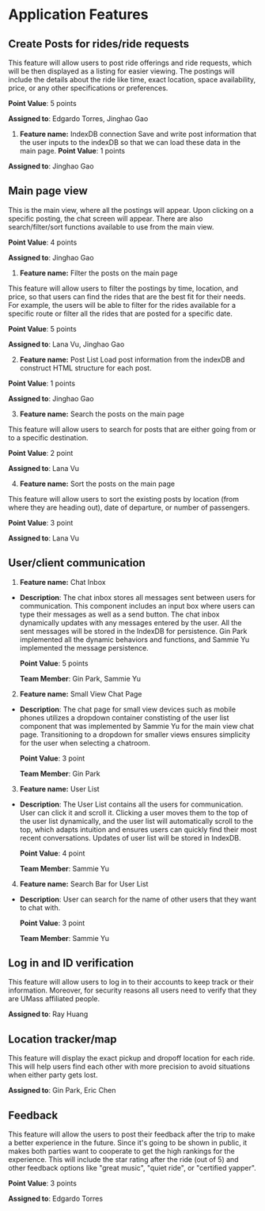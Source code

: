 
# Application Features

## Create Posts for rides/ride requests

This feature will allow users to post ride offerings and ride requests, which will be then displayed as a listing for easier viewing. The postings will include the details about the ride like time, exact location, space availability, price, or any other specifications or preferences.

**Point Value**: 5 points

**Assigned to**: Edgardo Torres, Jinghao Gao

1. **Feature name:** IndexDB connection
Save and write post information that the user inputs to the indexDB so that we can load these data in the main page.
  **Point Value**: 1 points

  **Assigned to**: Jinghao Gao

## Main page view 

This is the main view, where all the postings will appear. Upon clicking on a specific posting, the chat screen will appear. There are also search/filter/sort functions available to use from the main view. 

**Point Value**: 4 points

**Assigned to**: Jinghao Gao

1. **Feature name:** Filter the posts on the main page

This feature will allow users to filter the postings by time, location, and price, so that users can find the rides that are the best fit for their needs. For example, the users will be able to filter for the rides available for a specific route or filter all the rides that are posted for a specific date. 

**Point Value**: 5 points

**Assigned to**: Lana Vu, Jinghao Gao

2. **Feature name:** Post List
Load post information from the indexDB and construct HTML structure for each post.

  **Point Value**: 1 points

  **Assigned to**: Jinghao Gao

3. **Feature name:** Search the posts on the main page

This feature will allow users to search for posts that are either going from or to a specific destination. 

**Point Value**: 2 point 

**Assigned to**: Lana Vu

4. **Feature name:** Sort the posts on the main page

This feature will allow users to sort the existing posts by location (from where they are heading out), date of departure, or number of passengers. 

**Point Value**: 3 point 

**Assigned to**: Lana Vu

  
## User/client communication

1. **Feature name:** Chat Inbox

- **Description**: The chat inbox stores all messages sent between users for communication. This component includes an input box where users can type their messages as well as a send button. The chat inbox dynamically updates with any messages entered by the user. All the sent messages will be stored in the IndexDB for persistence. Gin Park implemented all the dynamic behaviors and functions, and Sammie Yu implemented the message persistence.

  **Point Value**: 5 points

  **Team Member**: Gin Park, Sammie Yu

2. **Feature name:** Small View Chat Page

- **Description**: The chat page for small view devices such as mobile phones utilizes a dropdown container constisting of the user list component that was implemented by Sammie Yu for the main view chat page. Transitioning to a dropdown for smaller views ensures simplicity for the user when selecting a chatroom.

  **Point Value**: 3 point

  **Team Member**: Gin Park

3. **Feature name:** User List

- **Description**: The User List contains all the users for communication. User can click it and scroll it. Clicking a user moves them to the top of the user list dynamically, and the user list will automatically scroll to the top, which adapts intuition and ensures users can quickly find their most recent conversations. Updates of user list will be stored in IndexDB.

  **Point Value**: 4 point

  **Team Member**: Sammie Yu

4. **Feature name:** Search Bar for User List

- **Description**: User can search for the name of other users that they want to chat with. 

  **Point Value**: 3 point

  **Team Member**: Sammie Yu
  

## Log in and ID verification

This feature will allow users to log in to their accounts to keep track or their information. Moreover, for security reasons all users need to verify that they are UMass affiliated people. 

**Assigned to**: Ray Huang

## Location tracker/map

This feature will display the exact pickup and dropoff location for each ride. This will help users find each other with more precision to avoid situations when either party gets lost. 

**Assigned to**: Gin Park, Eric Chen

## Feedback 

This feature will allow the users to post their feedback after the trip to make a better experience in the future. Since it's going to be shown in public, it makes both parties want to cooperate to get the high rankings for the experience. This will include the star rating after the ride (out of 5) and other feedback options like "great music", "quiet ride", or "certified yapper". 

**Point Value**: 3 points

**Assigned to**: Edgardo Torres
